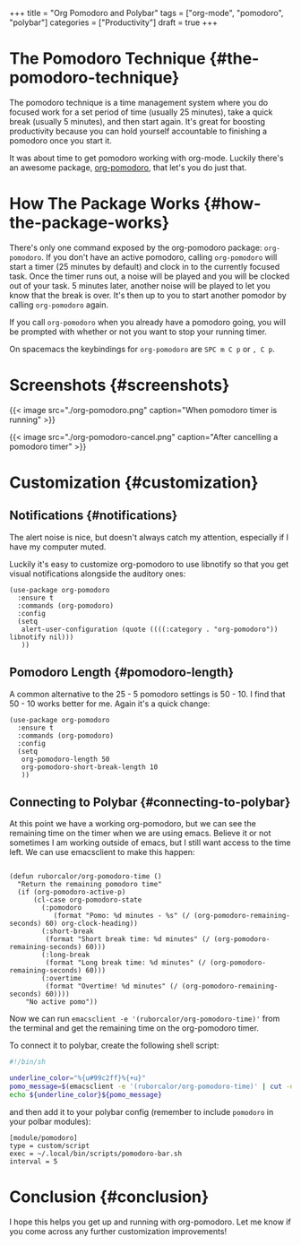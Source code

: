 +++
title = "Org Pomodoro and Polybar"
tags = ["org-mode", "pomodoro", "polybar"]
categories = ["Productivity"]
draft = true
+++

# The Pomodoro Technique {#the-pomodoro-technique}

The pomodoro technique is a time management system where you do focused work for a set period of time (usually 25 minutes), take a quick break (usually 5 minutes), and then start again. It's great for boosting productivity because you can hold yourself accountable to finishing a pomodoro once you start it.

It was about time to get pomodoro working with org-mode. Luckily there's an awesome package, [org-pomodoro](https://github.com/marcinkoziej/org-pomodoro), that let's you do just that.


# How The Package Works {#how-the-package-works}

There's only one command exposed by the org-pomodoro package: `org-pomodoro`. If you don't have an active pomodoro, calling `org-pomodoro` will start a timer (25 minutes by default) and clock in to the currently focused task. Once the timer runs out, a noise will be played and you will be clocked out of your task. 5 minutes later, another noise will be played to let you know that the break is over. It's then up to you to start another pomodor by calling `org-pomodoro` again.

If you call `org-pomodoro` when you already have a pomodoro going, you will be prompted with whether or not you want to stop your running timer.

On spacemacs the keybindings for `org-pomodoro` are `SPC m C p` or `, C p`.


# Screenshots {#screenshots}

{{< image src="./org-pomodoro.png" caption="When pomodoro timer is running" >}}

{{< image src="./org-pomodoro-cancel.png" caption="After cancelling a pomodoro timer" >}}


# Customization {#customization}


## Notifications {#notifications}

The alert noise is nice, but doesn't always catch my attention, especially if I have my computer muted.

Luckily it's easy to customize org-pomodoro to use libnotify so that you get visual notifications alongside the auditory ones:

```elisp
(use-package org-pomodoro
  :ensure t
  :commands (org-pomodoro)
  :config
  (setq
   alert-user-configuration (quote ((((:category . "org-pomodoro")) libnotify nil)))
   ))
```


## Pomodoro Length {#pomodoro-length}

A common alternative to the 25 - 5 pomodoro settings is 50 - 10. I find that 50 - 10 works better for me. Again it's a quick change:

```elisp
(use-package org-pomodoro
  :ensure t
  :commands (org-pomodoro)
  :config
  (setq
   org-pomodoro-length 50
   org-pomodoro-short-break-length 10
   ))
```


## Connecting to Polybar {#connecting-to-polybar}

At this point we have a working org-pomodoro, but we can see the remaining time on the timer when we are using emacs. Believe it or not sometimes I am working outside of emacs, but I still want access to the time left. We can use emacsclient to make this happen:

```elisp

(defun ruborcalor/org-pomodoro-time ()
  "Return the remaining pomodoro time"
  (if (org-pomodoro-active-p)
      (cl-case org-pomodoro-state
        (:pomodoro
           (format "Pomo: %d minutes - %s" (/ (org-pomodoro-remaining-seconds) 60) org-clock-heading))
        (:short-break
         (format "Short break time: %d minutes" (/ (org-pomodoro-remaining-seconds) 60)))
        (:long-break
         (format "Long break time: %d minutes" (/ (org-pomodoro-remaining-seconds) 60)))
        (:overtime
         (format "Overtime! %d minutes" (/ (org-pomodoro-remaining-seconds) 60))))
    "No active pomo"))
```

Now we can run `emacsclient -e '(ruborcalor/org-pomodoro-time)'` from the terminal and get the remaining time on the org-pomodoro timer.

To connect it to polybar, create the following shell script:

```sh
#!/bin/sh

underline_color="%{u#99c2ff}%{+u}"
pomo_message=$(emacsclient -e '(ruborcalor/org-pomodoro-time)' | cut -d '"' -f 2)
echo ${underline_color}${pomo_message}
```

and then add it to your polybar config (remember to include `pomodoro` in your polbar modules):

```nil
[module/pomodoro]
type = custom/script
exec = ~/.local/bin/scripts/pomodoro-bar.sh
interval = 5
```


# Conclusion {#conclusion}

I hope this helps you get up and running with org-pomodoro. Let me know if you come across any further customization improvements!
